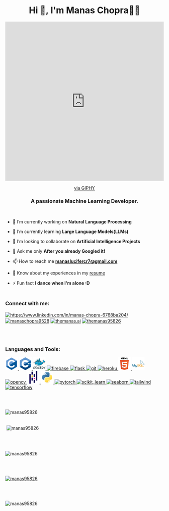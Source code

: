 <h1 align="center">Hi 👋, I'm Manas Chopra🐳🌟</h1>
<div style="width:100%;height:0;padding-bottom:100%;position:relative;">
  <iframe src="https://giphy.com/embed/0lGd2OXXHe4tFhb7Wh" width="100%" height="100%" style="position:absolute" frameBorder="0" class="giphy-embed" allowFullScreen></iframe>
</div>
<p align="center"><a href="https://giphy.com/gifs/pudgypenguins-internet-bard-chatgpt-0lGd2OXXHe4tFhb7Wh">via GIPHY</a></p>
<h3 align="center">A passionate Machine Learning Developer.</h3> <br>



- 🔭 I’m currently working on **Natural Language Processing**

- 🌱 I’m currently learning **Large Language Models(LLMs)**

- 👯 I’m looking to collaborate on **Artificial Intelligence Projects**

- 💬 Ask me only **After you already Googled it!**

- 📫 How to reach me **manaslucifercr7@gmail.com**

- 📄 Know about my experiences in my <a href="https://drive.google.com/file/d/1e9Y5kDfRPIukU976TOA8VPAVpnt_ynT1/view?usp=sharing" target="_blank">resume</a>


- ⚡ Fun fact **I dance when I'm alone :D**
<br><br>
<h3 align="left">Connect with me:</h3>
<p align="left">
<a href="https://www.linkedin.com/in/manas-chopra-6768ba204/" target="blank"><img align="center" src="https://raw.githubusercontent.com/rahuldkjain/github-profile-readme-generator/master/src/images/icons/Social/linked-in-alt.svg" alt="https://www.linkedin.com/in/manas-chopra-6768ba204/" height="30" width="40" /></a>
<a href="https://kaggle.com/manaschopra9528" target="blank"><img align="center" src="https://raw.githubusercontent.com/rahuldkjain/github-profile-readme-generator/master/src/images/icons/Social/kaggle.svg" alt="manaschopra9528" height="30" width="40" /></a>
<a href="https://instagram.com/themanas.ai" target="blank"><img align="center" src="https://raw.githubusercontent.com/rahuldkjain/github-profile-readme-generator/master/src/images/icons/Social/instagram.svg" alt="themanas.ai" height="30" width="40" /></a>
<a href="https://www.codechef.com/users/themanas95826" target="blank"><img align="center" src="https://cdn.jsdelivr.net/npm/simple-icons@3.1.0/icons/codechef.svg" alt="themanas95826" height="30" width="40" /></a>
</p>
<br><br>
<h3 align="left">Languages and Tools:</h3>
<p align="left"> <a href="https://www.cprogramming.com/" target="_blank" rel="noreferrer"> <img src="https://raw.githubusercontent.com/devicons/devicon/master/icons/c/c-original.svg" alt="c" width="40" height="40"/> </a> <a href="https://www.w3schools.com/cpp/" target="_blank" rel="noreferrer"> <img src="https://raw.githubusercontent.com/devicons/devicon/master/icons/cplusplus/cplusplus-original.svg" alt="cplusplus" width="40" height="40"/> </a> <a href="https://www.docker.com/" target="_blank" rel="noreferrer"> <img src="https://raw.githubusercontent.com/devicons/devicon/master/icons/docker/docker-original-wordmark.svg" alt="docker" width="40" height="40"/> </a> <a href="https://firebase.google.com/" target="_blank" rel="noreferrer"> <img src="https://www.vectorlogo.zone/logos/firebase/firebase-icon.svg" alt="firebase" width="40" height="40"/> </a> <a href="https://flask.palletsprojects.com/" target="_blank" rel="noreferrer"> <img src="https://www.vectorlogo.zone/logos/pocoo_flask/pocoo_flask-icon.svg" alt="flask" width="40" height="40"/> </a> <a href="https://git-scm.com/" target="_blank" rel="noreferrer"> <img src="https://www.vectorlogo.zone/logos/git-scm/git-scm-icon.svg" alt="git" width="40" height="40"/> </a> <a href="https://heroku.com" target="_blank" rel="noreferrer"> <img src="https://www.vectorlogo.zone/logos/heroku/heroku-icon.svg" alt="heroku" width="40" height="40"/> </a> <a href="https://www.w3.org/html/" target="_blank" rel="noreferrer"> <img src="https://raw.githubusercontent.com/devicons/devicon/master/icons/html5/html5-original-wordmark.svg" alt="html5" width="40" height="40"/> </a> <a href="https://www.mysql.com/" target="_blank" rel="noreferrer"> <img src="https://raw.githubusercontent.com/devicons/devicon/master/icons/mysql/mysql-original-wordmark.svg" alt="mysql" width="40" height="40"/> </a> <a href="https://opencv.org/" target="_blank" rel="noreferrer"> <img src="https://www.vectorlogo.zone/logos/opencv/opencv-icon.svg" alt="opencv" width="40" height="40"/> </a> <a href="https://pandas.pydata.org/" target="_blank" rel="noreferrer"> <img src="https://raw.githubusercontent.com/devicons/devicon/2ae2a900d2f041da66e950e4d48052658d850630/icons/pandas/pandas-original.svg" alt="pandas" width="40" height="40"/> </a> <a href="https://www.python.org" target="_blank" rel="noreferrer"> <img src="https://raw.githubusercontent.com/devicons/devicon/master/icons/python/python-original.svg" alt="python" width="40" height="40"/> </a> <a href="https://pytorch.org/" target="_blank" rel="noreferrer"> <img src="https://www.vectorlogo.zone/logos/pytorch/pytorch-icon.svg" alt="pytorch" width="40" height="40"/> </a> <a href="https://scikit-learn.org/" target="_blank" rel="noreferrer"> <img src="https://upload.wikimedia.org/wikipedia/commons/0/05/Scikit_learn_logo_small.svg" alt="scikit_learn" width="40" height="40"/> </a> <a href="https://seaborn.pydata.org/" target="_blank" rel="noreferrer"> <img src="https://seaborn.pydata.org/_images/logo-mark-lightbg.svg" alt="seaborn" width="40" height="40"/> </a> <a href="https://tailwindcss.com/" target="_blank" rel="noreferrer"> <img src="https://www.vectorlogo.zone/logos/tailwindcss/tailwindcss-icon.svg" alt="tailwind" width="40" height="40"/> </a> <a href="https://www.tensorflow.org" target="_blank" rel="noreferrer"> <img src="https://www.vectorlogo.zone/logos/tensorflow/tensorflow-icon.svg" alt="tensorflow" width="40" height="40"/> </a> </p><br><br>

<p><img align="left" src="https://github-readme-stats.vercel.app/api/top-langs?username=manas95826&show_icons=true&locale=en&layout=compact&theme=dark" alt="manas95826" /></p>
<br><br>
<p>&nbsp;<img align="center" src="https://github-readme-stats.vercel.app/api?username=manas95826&show_icons=true&locale=en&theme=dark" alt="manas95826" /></p><br><br>

<p><img align="center" src="https://github-readme-streak-stats.herokuapp.com/?user=manas95826&theme=fark" alt="manas95826" /></p><br><br>



<p align="left"> <a href="https://github.com/ryo-ma/github-profile-trophy"><img src="https://github-profile-trophy.vercel.app/?username=manas95826" alt="manas95826" /></a> </p><br><br>
<p align="left"> <img src="https://komarev.com/ghpvc/?username=manas95826&label=Profile%20views&color=0e75b6&style=flat" alt="manas95826" /> </p>
<p align="center">
